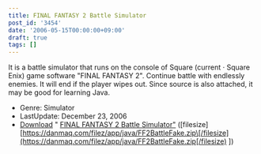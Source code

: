 ```yaml
---
title: FINAL FANTASY 2 Battle Simulator
post_id: '3454'
date: '2006-05-15T00:00:00+09:00'
draft: true
tags: []
---
```


It is a battle simulator that runs on the console of Square (current · Square Enix) game software "FINAL FANTASY 2". Continue battle with endlessly enemies. It will end if the player wipes out. Since source is also attached, it may be good for learning Java.

*   Genre: Simulator
*   LastUpdate: December 23, 2006
*   [Download](https://danmaq.com/filez/app/java/FF2BattleFake.zip) " [FINAL FANTASY 2 Battle Simulator"](https://danmaq.com/filez/app/java/FF2BattleFake.zip) (\[filesize\] [https://danmaq.com/filez/app/java/FF2BattleFake.zip\[/filesize](https://danmaq.com/filez/app/java/FF2BattleFake.zip[/filesize) \])
